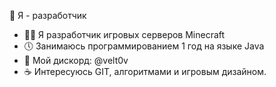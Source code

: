 👋 Я - разработчик
- 👨‍💼 Я разработчик игровых серверов Minecraft
- 🕔 Занимаюсь программированием 1 год на языке Java
- 💞️ Мой дискорд: @velt0v
- ☕ Интересуюсь GIT, алгоритмами и игровым дизайном.
